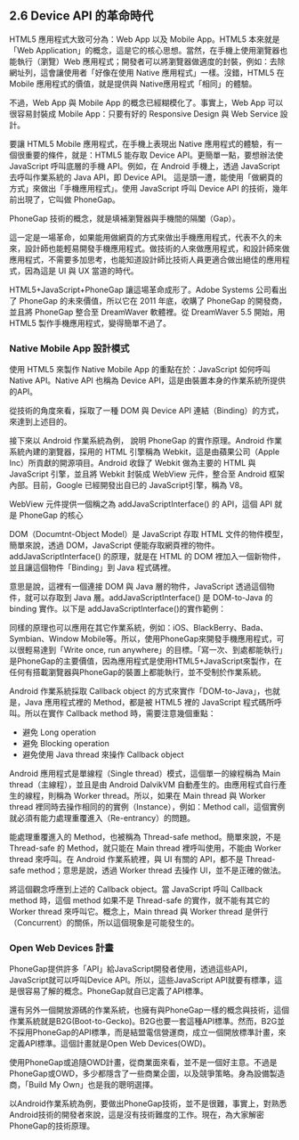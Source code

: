## 2.6 Device API 的革命時代

HTML5 應用程式大致可分為：Web App 以及 Mobile App。HTML5 本來就是「Web Application」的概念，這是它的核心思想。當然，在手機上使用瀏覽器也能執行（瀏覽）Web 應用程式；開發者可以將瀏覽器做適度的封裝，例如：去除網址列，這會讓使用者「好像在使用 Native 應用程式」一樣。沒錯，HTML5 在 Mobile 應用程式的價值，就是提供與 Native應用程式「相同」的體驗。

不過，Web App 與 Mobile App 的概念已經糊模化了。事實上，Web App 可以很容易封裝成 Mobile App：只要有好的 Responsive Design 與 Web Service 設計。

要讓 HTML5 Mobile 應用程式，在手機上表現出 Native 應用程式的體驗，有一個很重要的條件，就是：HTML5 能存取 Device API。更簡單一點，要想辦法使 JavaScript 呼叫底層的手機 API。例如，在 Android 手機上，透過 JavaScript 去呼叫作業系統的 Java API，即 Device API。
這是頭一遭，能使用「做網頁的方式」來做出「手機應用程式」。使用 JavaScript 呼叫 Device API 的技術，幾年前出現了，它叫做 PhoneGap。

PhoneGap 技術的概念，就是填補瀏覽器與手機間的隔闔（Gap）。

這一定是一場革命，如果能用做網頁的方式來做出手機應用程式，代表不久的未來，設計師也能輕易開發手機應用程式。做技術的人來做應用程式，和設計師來做應用程式，不需要多加思考，也能知道設計師比技術人員更適合做出絕佳的應用程式，因為這是 UI 與 UX 當道的時代。

HTML5+JavaScript+PhoneGap 讓這場革命成形了。Adobe Systems 公司看出了 PhoneGap 的未來價值，所以它在 2011 年底，收購了 PhoneGap 的開發商，並且將 PhoneGap 整合至 DreamWaver 軟體裡。從 DreamWaver 5.5 開始，用 HTML5 製作手機應用程式，變得簡單不過了。

### Native Mobile App 設計模式

使用 HTML5 來製作 Native Mobile App 的重點在於：JavaScript 如何呼叫 Native API。Native API 也稱為 Device API，這是由裝置本身的作業系統所提供的API。

從技術的角度來看，採取了一種 DOM 與 Device API 連結（Binding）的方式，來達到上述目的。

接下來以 Android 作業系統為例， 說明 PhoneGap 的實作原理。Android 作業系統內建的瀏覽器，採用的 HTML 引擎稱為 Webkit，這是由蘋果公司（Apple Inc）所貢獻的開源項目。Android 收錄了 Webkit 做為主要的 HTML 與 JavaScript 引擎，並且將 Webkit 封裝成 WebView 元件，整合至 Android 框架內部。目前，Google 已經開發出自已的 JavaScript引擎，稱為 V8。

WebView 元件提供一個稱之為 addJavaScriptInterface() 的 API，這個 API 就是 PhoneGap 的核心

DOM（Documtnt-Object Model）是 JavaScript 存取 HTML 文件的物件模型，簡單來說，透過 DOM，JavaScript 便能存取網頁裡的物件。addJavaScriptInterface() 的原理，就是在 HTML 的 DOM 裡加入一個新物件，並且讓這個物件「Binding」到 Java 程式碼裡。

意思是說，這裡有一個連接 DOM 與 Java 層的物件，JavaScript 透過這個物件，就可以存取到 Java 層。addJavaScriptInterface() 是 DOM-to-Java 的 binding 實作。以下是 addJavaScriptInterface()的實作範例：

同樣的原理也可以應用在其它作業系統，例如：iOS、BlackBerry、Bada、Symbian、Window Mobile等。所以，使用PhoneGap來開發手機應用程式，可以很輕易達到「Write once, run anywhere」的目標。「寫一次、到處都能執行」是PhoneGap的主要價值，因為應用程式是使用HTML5+JavaScript來製作，在任何有搭載瀏覽器與PhoneGap的裝置上都能執行，並不受制於作業系統。

Android 作業系統採取 Callback object 的方式來實作「DOM-to-Java」，也就是，Java 應用程式裡的 Method，都是被 HTML5 裡的 JavaScript 程式碼所呼叫。所以在實作 Callback method 時，需要注意幾個重點：

- 避免 Long operation
- 避免 Blocking operation
- 避免使用 Java thread 來操作 Callback object

Android 應用程式是單線程（Single thread）模式，這個單一的線程稱為 Main thread（主線程），並且是由 Android DalvikVM 自動產生的。由應用程式自行產生的線程，則稱為 Worker thread。所以，如果在 Main thread 與 Worker thread 裡同時去操作相同的的實例（Instance），例如：Method call，這個實例就必須有能力處理重覆進入（Re-entrancy）的問題。

能處理重覆進入的 Method，也被稱為 Thread-safe method。簡單來說，不是 Thread-safe 的 Method，就只能在 Main thread 裡呼叫使用，不能由 Worker thread 來呼叫。在 Android 作業系統裡，與 UI 有關的 API，都不是 Thread-safe method；意思是說，透過 Worker thread 去操作 UI，並不是正確的做法。

將這個觀念呼應到上述的 Callback object。當 JavaScript 呼叫 Callback method 時，這個 method 如果不是 Thread-safe 的實作，就不能有其它的 Worker thread 來呼叫它。概念上，Main thread 與 Worker thread 是併行（Concurrent）的關係，所以這個現象是可能發生的。

### Open Web Devices 計畫

PhoneGap提供許多「API」給JavaScript開發者使用，透過這些API，JavaScript就可以呼叫Device API。所以，這些JavaScript API就要有標準，這是很容易了解的概念。PhoneGap就自已定義了API標準。

還有另外一個開放源碼的作業系統，也擁有與PhoneGap一樣的概念與技術，這個作業系統就是B2G(Boot-to-Gecko)。B2G也要一套這種API標準。然而，B2G並不採用PhoneGap的API標準，而是結盟電信營運商，成立一個開放標準計畫，來定義API標準。這個計畫就是Open Web Devices(OWD)。

使用PhoneGap或追隨OWD計畫，從商業面來看，並不是一個好主意。不過是PhoneGap或OWD，多少都隱含了一些商業企圖，以及競爭策略。身為設備製造商，「Build My Own」也是我的聰明選擇。

以Android作業系統為例，要做出PhoneGap技術，並不是很難，事實上，對熟悉Android技術的開發者來說，這是沒有技術難度的工作。現在，為大家解密PhoneGap的技術原理。